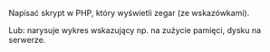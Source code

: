 Napisać skrypt w PHP, który wyświetli zegar (ze wskazówkami).

Lub:
narysuje wykres wskazujący np. na zużycie pamięci, dysku na serwerze.
